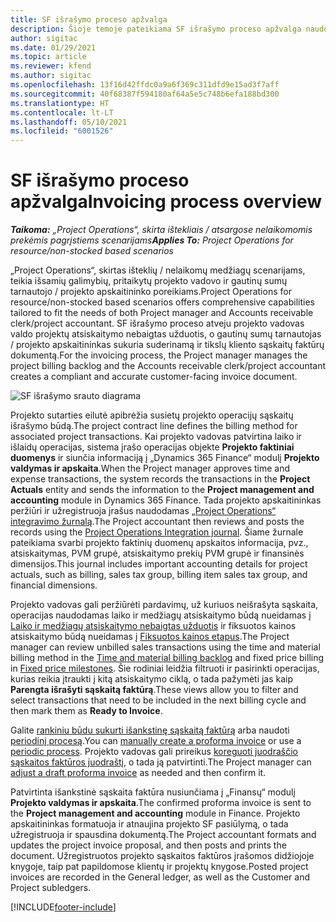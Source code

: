 ```yaml
---
title: SF išrašymo proceso apžvalga
description: Šioje temoje pateikiama SF išrašymo proceso apžvalga naudojant „Project Operations“, skirtą išteklių / nelaikomų medžiagų scenarijams.
author: sigitac
ms.date: 01/29/2021
ms.topic: article
ms.reviewer: kfend
ms.author: sigitac
ms.openlocfilehash: 13f16d42ffdc0a9a6f369c311dfd9e15ad3f7aff
ms.sourcegitcommit: 40f68387f594180af64a5e5c748b6efa188bd300
ms.translationtype: HT
ms.contentlocale: lt-LT
ms.lasthandoff: 05/10/2021
ms.locfileid: "6001526"
---
```

# <a name="invoicing-process-overview"></a><span data-ttu-id="19ca8-103">SF išrašymo proceso apžvalga</span><span class="sxs-lookup"><span data-stu-id="19ca8-103">Invoicing process overview</span></span>

<span data-ttu-id="19ca8-104">_**Taikoma:** „Project Operations“, skirta ištekliais / atsargose nelaikomomis prekėmis pagrįstiems scenarijams_</span><span class="sxs-lookup"><span data-stu-id="19ca8-104">_**Applies To:** Project Operations for resource/non-stocked based scenarios_</span></span>

<span data-ttu-id="19ca8-105">„Project Operations“, skirtas išteklių / nelaikomų medžiagų scenarijams, teikia išsamių galimybių, pritaikytų projekto vadovo ir gautinų sumų tarnautojo / projekto apskaitininko poreikiams.</span><span class="sxs-lookup"><span data-stu-id="19ca8-105">Project Operations for resource/non-stocked based scenarios offers comprehensive capabilities tailored to fit the needs of both Project manager and Accounts receivable clerk/project accountant.</span></span> <span data-ttu-id="19ca8-106">SF išrašymo proceso atveju projekto vadovas valdo projektų atsiskaitymo nebaigtas užduotis, o gautinų sumų tarnautojas / projekto apskaitininkas sukuria suderinamą ir tikslų kliento sąskaitų faktūrų dokumentą.</span><span class="sxs-lookup"><span data-stu-id="19ca8-106">For the invoicing process, the Project manager manages the project billing backlog and the Accounts receivable clerk/project accountant creates a compliant and accurate customer-facing invoice document.</span></span>

![SF išrašymo srauto diagrama](./media/invoicing-flow.png)

<span data-ttu-id="19ca8-108">Projekto sutarties eilutė apibrėžia susietų projekto operacijų sąskaitų išrašymo būdą.</span><span class="sxs-lookup"><span data-stu-id="19ca8-108">The project contract line defines the billing method for associated project transactions.</span></span> <span data-ttu-id="19ca8-109">Kai projekto vadovas patvirtina laiko ir išlaidų operacijas, sistema įrašo operacijas objekte **Projekto faktiniai duomenys** ir siunčia informaciją į „Dynamics 365 Finance“ modulį **Projekto valdymas ir apskaita**.</span><span class="sxs-lookup"><span data-stu-id="19ca8-109">When the Project manager approves time and expense transactions, the system records the transactions in the **Project Actuals** entity and sends the information to the **Project management and accounting** module in Dynamics 365 Finance.</span></span> <span data-ttu-id="19ca8-110">Tada projekto apskaitininkas peržiūri ir užregistruoja įrašus naudodamas [„Project Operations“ integravimo žurnalą](../project-accounting/project-operations-integration-journal.md).</span><span class="sxs-lookup"><span data-stu-id="19ca8-110">The Project accountant then reviews and posts the records using the [Project Operations Integration journal](../project-accounting/project-operations-integration-journal.md).</span></span> <span data-ttu-id="19ca8-111">Šiame žurnale pateikiama svarbi projekto faktinių duomenų apskaitos informacija, pvz., atsiskaitymas, PVM grupė, atsiskaitymo prekių PVM grupė ir finansinės dimensijos.</span><span class="sxs-lookup"><span data-stu-id="19ca8-111">This journal includes important accounting details for project actuals, such as billing, sales tax group, billing item sales tax group, and financial dimensions.</span></span>

<span data-ttu-id="19ca8-112">Projekto vadovas gali peržiūrėti pardavimų, už kuriuos neišrašyta sąskaita, operacijas naudodamas laiko ir medžiagų atsiskaitymo būdą nueidamas į [Laiko ir medžiagų atsiskaitymo nebaigtas užduotis](../proforma-invoicing/manage-billing-backlog.md#time-and-material-billing-backlog) ir fiksuotos kainos atsiskaitymo būdą nueidamas į [Fiksuotos kainos etapus](../proforma-invoicing/manage-billing-backlog.md#fixed-price-milestones).</span><span class="sxs-lookup"><span data-stu-id="19ca8-112">The Project manager can review unbilled sales transactions using the time and material billing method in the [Time and material billing backlog](../proforma-invoicing/manage-billing-backlog.md#time-and-material-billing-backlog) and fixed price billing in [Fixed price milestones](../proforma-invoicing/manage-billing-backlog.md#fixed-price-milestones).</span></span> <span data-ttu-id="19ca8-113">Šie rodiniai leidžia filtruoti ir pasirinkti operacijas, kurias reikia įtraukti į kitą atsiskaitymo ciklą, o tada pažymėti jas kaip **Parengta išrašyti sąskaitą faktūrą**.</span><span class="sxs-lookup"><span data-stu-id="19ca8-113">These views allow you to filter and select transactions that need to be included in the next billing cycle and then mark them as **Ready to Invoice**.</span></span>

<span data-ttu-id="19ca8-114">Galite [rankiniu būdu sukurti išankstinę sąskaitą faktūrą](../proforma-invoicing/create-manual-proforma-invoice.md) arba naudoti [periodinį procesą](../proforma-invoicing/configure-automated-invoice-creation.md).</span><span class="sxs-lookup"><span data-stu-id="19ca8-114">You can [manually create a proforma invoice](../proforma-invoicing/create-manual-proforma-invoice.md) or use a [periodic process](../proforma-invoicing/configure-automated-invoice-creation.md).</span></span> <span data-ttu-id="19ca8-115">Projekto vadovas gali prireikus [koreguoti juodraščio sąskaitos faktūros juodraštį](../proforma-invoicing/manage-proforma-invoice.md), o tada ją patvirtinti.</span><span class="sxs-lookup"><span data-stu-id="19ca8-115">The Project manager can [adjust a draft proforma invoice](../proforma-invoicing/manage-proforma-invoice.md) as needed and then confirm it.</span></span>

<span data-ttu-id="19ca8-116">Patvirtinta išankstinė sąskaita faktūra nusiunčiama į „Finansų“ modulį **Projekto valdymas ir apskaita**.</span><span class="sxs-lookup"><span data-stu-id="19ca8-116">The confirmed proforma invoice is sent to the **Project management and accounting** module in Finance.</span></span> <span data-ttu-id="19ca8-117">Projekto apskaitininkas formatuoja ir atnaujina projekto SF pasiūlymą, o tada užregistruoja ir spausdina dokumentą.</span><span class="sxs-lookup"><span data-stu-id="19ca8-117">The Project accountant formats and updates the project invoice proposal, and then posts and prints the document.</span></span> <span data-ttu-id="19ca8-118">Užregistruotos projekto sąskaitos faktūros įrašomos didžiojoje knygoje, taip pat papildomose klientų ir projektų knygose.</span><span class="sxs-lookup"><span data-stu-id="19ca8-118">Posted project invoices are recorded in the General ledger, as well as the Customer and Project subledgers.</span></span>


[!INCLUDE[footer-include](../includes/footer-banner.md)]
